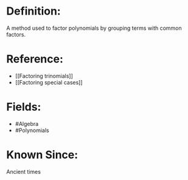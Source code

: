 

# Definition:
A method used to factor polynomials by grouping terms with common factors.

# Reference:
- [[Factoring trinomials]]
- [[Factoring special cases]]

# Fields: 
- #Algebra
- #Polynomials

# Known Since:
Ancient times

